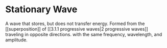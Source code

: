 # Stationary Wave
A wave that stores, but does not transfer energy.
Formed from the [[superposition]] of [[3.1.1 progressive waves|2 progressive waves]] traveling in opposite directions. with the same frequency, wavelength, and amplitude.